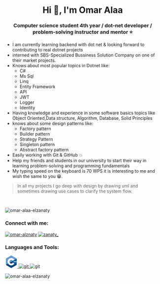 <h1 align="center">Hi 👋, I'm Omar Alaa</h1>
<h3 align="center">Computer science student 4th year / dot-net developer / problem-solving instructor and mentor ⭐</h3>

* I am currently learning backend with dot net & looking forward to contributing to real dotnet projects
* interned with SBS-Specialized Bussiness Solution Company on one of their market projects.
* Knows about most popular topics in Dotnet like:
  - C#
  - Ms Sql
  - Linq
  - Entity Framework
  - API
  - JWT
  - Logger
  - Identity
* Having  knowledge and experience in some software basics topics like Object Oriented,Data structure, Algorithm, Database, Solid Principles
* knows about some design patterns like:
  - Factory pattern
  - Builder pattern
  - Strategy Pattern
  - Singleton pattern
  - Abstract factory pattern
* Easily working with Git & GitHub  💥
* Help my friends and students in our university to start their way in learning problem-solving and programming fundamentals
* My typing speed on the keyboard is 70 WPS it is interesting to me and wish the same to you 😁.

>  In all my projects I go deep with design by drawing uml and sometimes drawing use cases to clarify the system flow.

</br>
<p align="left"> <img src="https://komarev.com/ghpvc/?username=omar-alaa-elzanaty&label=Profile%20views&color=0e75b6&style=flat" alt="omar-alaa-elzanaty" /> </p>

<h3 align="left">Connect with me:</h3>
<p align="left">
<a href="https://linkedin.com/in/omar-alznaty" target="blank"><img align="center" src="https://raw.githubusercontent.com/rahuldkjain/github-profile-readme-generator/master/src/images/icons/Social/linked-in-alt.svg" alt="omar-alznaty" height="30" width="40" /></a>
<a href="https://codeforces.com/profile/zanaty_" target="blank"><img align="center" src="https://raw.githubusercontent.com/rahuldkjain/github-profile-readme-generator/master/src/images/icons/Social/codeforces.svg" alt="zanaty_" height="30" width="40" /></a>
</p>

<h3 align="left">Languages and Tools:</h3>
<p align="left"> <a href="https://www.w3schools.com/cpp/" target="_blank" rel="noreferrer"> <img src="https://raw.githubusercontent.com/devicons/devicon/master/icons/cplusplus/cplusplus-original.svg" alt="cplusplus" width="40" height="40"/> </a> <a href="https://git-scm.com/" target="_blank" rel="noreferrer"> <img src="https://www.vectorlogo.zone/logos/git-scm/git-scm-icon.svg" alt="git" width="40" height="40"/> </a> <img src="https://static-00.iconduck.com/assets.00/c-sharp-c-icon-1822x2048-wuf3ijab.png" alt="git" width="40" height="40"/> </p>

<p><img align="center" src="https://github-readme-stats.vercel.app/api/top-langs?username=omar-alaa-elzanaty&show_icons=true&locale=en&layout=compact" alt="omar-alaa-elzanaty" /></p>
